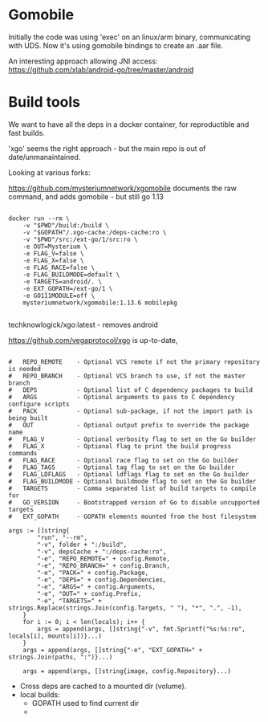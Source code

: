 # Gomobile

Initially the code was using 'exec' on an linux/arm binary, communicating
with UDS. Now it's using gomobile bindings to create an .aar file.

An interesting approach allowing JNI access:
https://github.com/xlab/android-go/tree/master/android


# Build tools

We want to have all the deps in a docker container, for reproductible and fast builds.

'xgo' seems the right approach - but the main repo is out of date/unmanaintained.

Looking at various forks:

https://github.com/mysteriumnetwork/xgomobile documents the raw command, and adds gomobile - but 
still go 1.13

```shell

docker run --rm \
    -v "$PWD"/build:/build \
    -v "$GOPATH"/.xgo-cache:/deps-cache:ro \
    -v "$PWD"/src:/ext-go/1/src:ro \
    -e OUT=Mysterium \
    -e FLAG_V=false \
    -e FLAG_X=false \
    -e FLAG_RACE=false \
    -e FLAG_BUILDMODE=default \
    -e TARGETS=android/. \
    -e EXT_GOPATH=/ext-go/1 \
    -e GO111MODULE=off \
    mysteriumnetwork/xgomobile:1.13.6 mobilepkg
    
```

techknowlogick/xgo:latest - removes android

https://github.com/vegaprotocol/xgo is up-to-date, 

```shell

#   REPO_REMOTE    - Optional VCS remote if not the primary repository is needed
#   REPO_BRANCH    - Optional VCS branch to use, if not the master branch
#   DEPS           - Optional list of C dependency packages to build
#   ARGS           - Optional arguments to pass to C dependency configure scripts
#   PACK           - Optional sub-package, if not the import path is being built
#   OUT            - Optional output prefix to override the package name
#   FLAG_V         - Optional verbosity flag to set on the Go builder
#   FLAG_X         - Optional flag to print the build progress commands
#   FLAG_RACE      - Optional race flag to set on the Go builder
#   FLAG_TAGS      - Optional tag flag to set on the Go builder
#   FLAG_LDFLAGS   - Optional ldflags flag to set on the Go builder
#   FLAG_BUILDMODE - Optional buildmode flag to set on the Go builder
#   TARGETS        - Comma separated list of build targets to compile for
#   GO_VERSION     - Bootstrapped version of Go to disable uncupported targets
#   EXT_GOPATH     - GOPATH elements mounted from the host filesystem

args := []string{
		"run", "--rm",
		"-v", folder + ":/build",
		"-v", depsCache + ":/deps-cache:ro",
		"-e", "REPO_REMOTE=" + config.Remote,
		"-e", "REPO_BRANCH=" + config.Branch,
		"-e", "PACK=" + config.Package,
		"-e", "DEPS=" + config.Dependencies,
		"-e", "ARGS=" + config.Arguments,
		"-e", "OUT=" + config.Prefix,
		"-e", "TARGETS=" + strings.Replace(strings.Join(config.Targets, " "), "*", ".", -1),
	}
	for i := 0; i < len(locals); i++ {
		args = append(args, []string{"-v", fmt.Sprintf("%s:%s:ro", locals[i], mounts[i])}...)
	}
	args = append(args, []string{"-e", "EXT_GOPATH=" + strings.Join(paths, ":")}...)

	args = append(args, []string{image, config.Repository}...)
```

- Cross deps are cached to a mounted dir (volume).
- local builds: 
    - GOPATH used to find current dir
    - 
